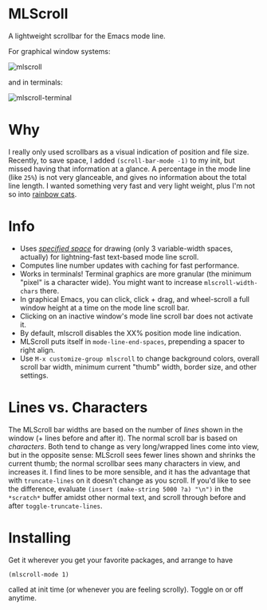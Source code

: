 # MLScroll
A lightweight scrollbar for the Emacs mode line. 

For graphical window systems:

![mlscroll](https://user-images.githubusercontent.com/93749/116825204-38031880-ab5c-11eb-8252-5f60a61f45dd.gif)

and in terminals:

![mlscroll-terminal](https://user-images.githubusercontent.com/93749/116926527-7239ec00-ac28-11eb-910c-91daaf492284.gif)


# Why

I really only used scrollbars as a visual indication of position and file size.  Recently, to save space, I added `(scroll-bar-mode -1)` to my init, but missed having that information at a glance.  A percentage in the mode line (like `25%`) is not very glanceable, and gives no information about the total line length.  I wanted something very fast and very light weight, plus I'm not so into [rainbow cats](https://github.com/TeMPOraL/nyan-mode).

# Info

- Uses [_specified space_](https://www.gnu.org/software/emacs/manual/html_node/elisp/Specified-Space.html) for drawing (only 3 variable-width spaces, actually) for lightning-fast text-based mode line scroll.
- Computes line number updates with caching for fast performance. 
- Works in terminals! Terminal graphics are more granular (the minimum "pixel" is a character wide).  You might want to increase `mlscroll-width-chars` there. 
- In graphical Emacs, you can click, click + drag, and wheel-scroll a full window height at a time on the mode line scroll bar.
- Clicking on an inactive window's mode line scroll bar does not activate it. 
- By default, mlscroll disables the XX% position mode line indication.
- MLScroll puts itself in `mode-line-end-spaces`, prepending a spacer to right align.
- Use `M-x customize-group mlscroll` to change background colors, overall scroll bar width, minimum current "thumb" width, border size, and other settings.

# Lines vs. Characters

The MLScroll bar widths are based on the number of _lines_ shown in the window (+ lines before and after it). The normal scroll bar is based on _characters_.  Both tend to change as very long/wrapped lines come into view, but in the opposite sense: MLScroll sees fewer lines shown and shrinks the current thumb; the normal scrollbar sees many characters in view, and increases it.  I find lines to be more sensible, and it has the advantage that with `truncate-lines` on it doesn't change as you scroll.  If you'd like to see the difference, evaluate `(insert (make-string 5000 ?a) "\n")` in the `*scratch*` buffer amidst other normal text, and scroll through before and after `toggle-truncate-lines`.

# Installing

Get it wherever you get your favorite packages, and arrange to have 

```elisp
(mlscroll-mode 1)
```

called at init time (or whenever you are feeling scrolly). Toggle on or off anytime.
